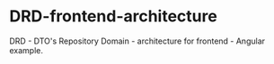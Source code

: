 # DRD-frontend-architecture
DRD - DTO's Repository Domain - architecture for frontend - Angular example.
